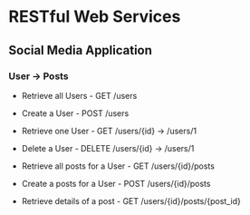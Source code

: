 # RESTful Web Services

## Social Media Application

### User -> Posts

- Retrieve all Users	- GET 	/users
- Create a User 		- POST 	/users
- Retrieve one User 	- GET 	/users/{id} -> /users/1
- Delete a User 		- DELETE /users/{id} -> /users/1

- Retrieve all posts for a User - GET /users/{id}/posts
- Create a posts for a User - POST /users/{id}/posts
- Retrieve details of a post - GET /users/{id}/posts/{post_id}